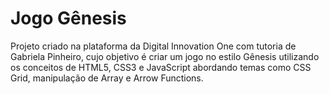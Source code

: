 # Jogo Gênesis
Projeto criado na plataforma da Digital Innovation One com tutoria de Gabriela Pinheiro, cujo objetivo é criar um jogo no estilo Gênesis utilizando os conceitos de HTML5, CSS3 e JavaScript abordando temas como CSS Grid, manipulação de Array e Arrow Functions.
